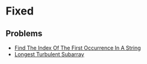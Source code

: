 # Fixed

## Problems

- [Find The Index Of The First Occurrence In A String](./001_find_the_index_of_the_first_occurrence_in_a_string)
- [Longest Turbulent Subarray](./002_longest_turbulent_subarray)

